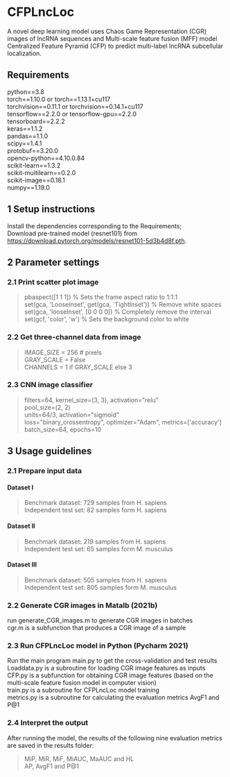 # CFPLncLoc
A novel deep learning model uses Chaos Game Representation (CGR) images of lncRNA sequences
and Multi-scale feature fusion (MFF) model Centralized Feature Pyramid (CFP) to predict
multi-label lncRNA subcellular localization.

## Requirements
python==3.8\
torch==1.10.0 or torch==1.13.1+cu117\
torchvision==0.11.1 or torchvision==0.14.1+cu117\
tensorflow==2.2.0 or tensorflow-gpu==2.2.0\
tensorboard==2.2.2\
keras==1.1.2\
pandas==1.1.0\
scipy==1.4.1\
protobuf==3.20.0\
opencv-python==4.10.0.84\
scikit-learn==1.3.2\
scikit-multilearn==0.2.0\
scikit-image==0.18.1\
numpy==1.19.0

## 1 Setup instructions
Install the dependencies corresponding to the Requirements;\
Download pre-trained model (resnet101) from https://download.pytorch.org/models/resnet101-5d3b4d8f.pth.

## 2 Parameter settings
### 2.1 Print scatter plot image
>pbaspect([1 1 1])                              % Sets the frame aspect ratio to 1:1:1\
>set(gca, 'LooseInset', get(gca, 'TightInset')) % Remove white spaces\
>set(gca, 'looseInset', [0 0 0 0])              % Completely remove the interval\
>set(gcf, 'color', 'w')                         % Sets the background color to white
### 2.2 Get three-channel data from image
>IMAGE_SIZE = 256  # pixels\
>GRAY_SCALE = False\
>CHANNELS = 1 if GRAY_SCALE else 3
### 2.3 CNN image classifier
>filters=64, kernel_size=(3, 3), activation="relu"\
>pool_size=(2, 2)\
>units=64/3, activation="sigmoid"\
>loss="binary_crossentropy", optimizer="Adam", metrics=['accuracy']\
>batch_size=64, epochs=10

## 3 Usage guidelines
### 2.1 Prepare input data
#### Dataset I
>Benchmark dataset: 729 samples from H. sapiens\
>Independent test set: 82 samples form H. sapiens
#### Dataset II
>Benchmark dataset: 219 samples from H. sapiens\
>Independent test set: 65 samples form M. musculus
#### Dataset III
>Benchmark dataset: 505 samples from H. sapiens\
>Independent test set: 805 samples form M. musculus
### 2.2 Generate CGR images in Matalb (2021b)
run generate_CGR_images.m to generate CGR images in batches\
cgr.m is a subfunction that produces a CGR image of a sample
### 2.3 Run CFPLncLoc model in Python (Pycharm 2021)
Run the main program main.py to get the cross-validation and test results\
Loaddata.py is a subroutine for loading CGR image features as inputs\
CFP.py is a subfunction for obtaining CGR image features (based on the multi-scale feature fusion model in computer vision)\
train.py is a subroutine for CFPLncLoc model training\
metrics.py is a subroutine for calculating the evaluation metrics AvgF1 and P@1
### 2.4 Interpret the output
After running the model, the results of the following nine evaluation metrics are saved in the results folder:
>MiP, MiR, MiF, MiAUC, MaAUC and HL\
>AP, AvgF1 and P@1
